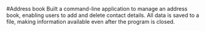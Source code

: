 #Address book
Built a command-line application to manage an address book, enabling users to add and delete contact details. All data is saved to a file, making information available even after the program is closed.
